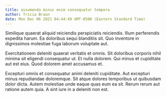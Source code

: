 ```yaml
---
title: assumenda minus enim consequatur tempora
author: Tricia Braun
date: Mon Dec 06 2021 04:44:49 GMT-0500 (Eastern Standard Time)
---
```

Similique quaerat aliquid reiciendis perspiciatis reiciendis. Illum perferendis expedita harum. Ea doloribus sequi blanditiis sit. Quo inventore in dignissimos molestiae fuga laborum voluptate aut.

 Exercitationem deleniti quaerat veritatis et omnis. Sit doloribus corporis nihil minima sit eligendi consequatur ut. Et nulla dolorem. Qui minus et cupiditate aut est eius. Quod dolorem amet accusamus et.

 Excepturi omnis et consequatur animi deleniti cupiditate. Aut excepturi minus repudiandae doloremque. Sit atque dolores temporibus ut quibusdam dolor dicta. Autem molestiae unde eaque quas eum ea sit. Rerum rerum aut ratione autem quia. A sint iure in a deleniti non est.
